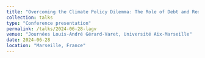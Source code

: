 ```yaml
---
title: "Overcoming the Climate Policy Dilemma: The Role of Debt and Redistribution under Intergenerational Borrowing Constraints"
collection: talks
type: "Conference presentation"
permalink: /talks/2024-06-28-lagv
venue: "Journées Louis-André Gérard-Varet, Université Aix-Marseille"
date: 2024-06-28
location: "Marseille, France"
---
```

